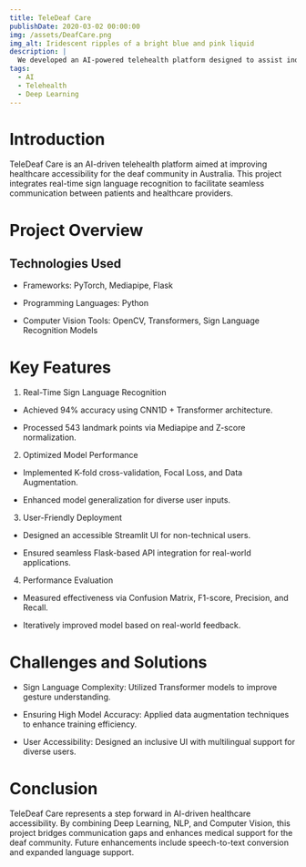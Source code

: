```yaml
---
title: TeleDeaf Care
publishDate: 2020-03-02 00:00:00
img: /assets/DeafCare.png
img_alt: Iridescent ripples of a bright blue and pink liquid
description: |
  We developed an AI-powered telehealth platform designed to assist individuals with hearing impairments through real-time sign language recognition and healthcare accessibility solutions.
tags:
  - AI
  - Telehealth
  - Deep Learning
---
```


# Introduction

TeleDeaf Care is an AI-driven telehealth platform aimed at improving healthcare accessibility for the deaf community in Australia. This project integrates real-time sign language recognition to facilitate seamless communication between patients and healthcare providers.

# Project Overview

## Technologies Used

+ Frameworks:  PyTorch, Mediapipe, Flask

+ Programming Languages: Python

+ Computer Vision Tools: OpenCV, Transformers, Sign Language Recognition Models

# Key Features

1. Real-Time Sign Language Recognition

+ Achieved 94% accuracy using CNN1D + Transformer architecture.

+ Processed 543 landmark points via Mediapipe and Z-score normalization.

2. Optimized Model Performance

+ Implemented K-fold cross-validation, Focal Loss, and Data Augmentation.

+ Enhanced model generalization for diverse user inputs.

3. User-Friendly Deployment

+ Designed an accessible Streamlit UI for non-technical users.

+ Ensured seamless Flask-based API integration for real-world applications.

4. Performance Evaluation

+ Measured effectiveness via Confusion Matrix, F1-score, Precision, and Recall.

+ Iteratively improved model based on real-world feedback.

# Challenges and Solutions

+ Sign Language Complexity: Utilized Transformer models to improve gesture understanding.

+ Ensuring High Model Accuracy: Applied data augmentation techniques to enhance training efficiency.

+ User Accessibility: Designed an inclusive UI with multilingual support for diverse users.

# Conclusion

TeleDeaf Care represents a step forward in AI-driven healthcare accessibility. By combining Deep Learning, NLP, and Computer Vision, this project bridges communication gaps and enhances medical support for the deaf community. Future enhancements include speech-to-text conversion and expanded language support.